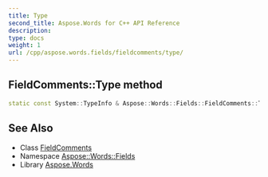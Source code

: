 ```yaml
---
title: Type
second_title: Aspose.Words for C++ API Reference
description: 
type: docs
weight: 1
url: /cpp/aspose.words.fields/fieldcomments/type/
---
```

## FieldComments::Type method




```cpp
static const System::TypeInfo & Aspose::Words::Fields::FieldComments::Type()
```

## See Also

* Class [FieldComments](../)
* Namespace [Aspose::Words::Fields](../../)
* Library [Aspose.Words](../../../)
